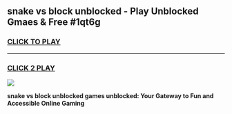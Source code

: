 
## snake vs block unblocked - Play Unblocked Gmaes & Free #1qt6g
<h3>
<a href="https://news.freeplayer.one?title=snake_vs_block_unblocked&ref=24F">CLICK TO PLAY</a></h3>
<hr>

<h3>
<a href="https://news.freeplayer.one?title=snake_vs_block_unblocked&ref=24F">CLICK 2 PLAY</a>
  
</h3>

<a href="https://news.freeplayer.one?title=snake_vs_block_unblocked&ref=24F/"><img src="https://clearcache.store/games.png"></a>


**snake vs block unblocked games unblocked: Your Gateway to Fun and Accessible Online Gaming**
